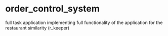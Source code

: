 # order_control_system
full task application implementing full functionality of the application for the restaurant similarity (r_keeper)
